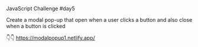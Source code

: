 JavaScript Challenge #day5

Create a modal pop-up that open when a user clicks a button and also close when a button is clicked 

👇👇 
https://modalpopup1.netlify.app/
